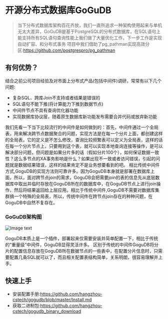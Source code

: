 # 开源分布式数据库GoGuDB
>当下分布式数据库架构百花齐放，我们一直所追求一种架构使用起来与单机无太大差异，GoGuDB是基于PostgreSQL的分布式数据库，在SQL语句上能支持所有SQL语句查询性能上我们做了大量优化工作，下一步工作是实现自动扩容、和分布式事务
> 项目中我们借助了pg_pathman实现高效分区:https://github.com/postgrespro/pg_pathman



## 有何优势？
结合之前公司项目经验及对市面上分布式产品(包括中间件)调研，常常有以下几个问题:
* 复杂SQL、跨库Join不支持或者结果是错误的
* SQL语句不能下推(将计算能力下推到数据节点)
* 中间件节点不具有查询优化器功能
* 实现数据库协议层，随着原生数据库新功能发布需要合并代码或放弃新功能
 
我们先看一下当下比较流行的中间件是如何做到的：首先，中间件通过一个全局表，用来解决跨节点数据聚合的问题，实现方法是在每一个分片上面，都创建这样的全局表，它的定义是不怎么修改，查询比较频繁表可以定义为全局表，这样的话在每一个分片节点上，只要用到这个表，就可以实现本地查询连接等操作，是可以解决部分问题，但问题是如果分片多的话（假如分片100个），如何保证数据一致性？这么多节点的XA事务影响是什么？如果出现不一致或者访问错误，引起的问题就是数据结果错误，这样的结果肯定不是业务想要看到的吧。
相比传统中间件方式,GoguDB的实现方法则可靠许多。因为GoguDB本身就是部署在数据库上面，所以，面对跨节点join的需求，GoguDB会把需要join的表的信息先从底层数据库中取出并临时存放在GoguDB所在的数据库中，在GoguDB节点上进行join操作，然后将结果返回给上层应用。相比于传统中间件,GoguDB不需要对数据库集群搞一个特殊的全局表，所以，传统中间件在跨节点join存在的种种问题，在GoguDB中自然不复存在。
 
### GoGuDB架构图
![Image text](https://github.com/hangzhou-cstech/gogudb/blob/master/image/gogudb_01.jpg)

GoguDB本质上是一个插件，部署起来仅需要安装并简单配置一下，相比于传统的“重量级”中间件，GoguDB显得灵活许多。
区别于传统的中间件GoguDB将分片的配置信息存放在GoguDB所在数据节点的一些表中，在配置分片信息时，只需要配置几条SQL就可以了，而且相关配置表结构简单，关系明朗，很容易理解并上手。

## 快速上手

* 安装配置手册:https://github.com/hangzhou-cstech/gogudb/blob/master/Install.md
* 获取二进制包:https://github.com/hangzhou-cstech/gogudb_binary_download
